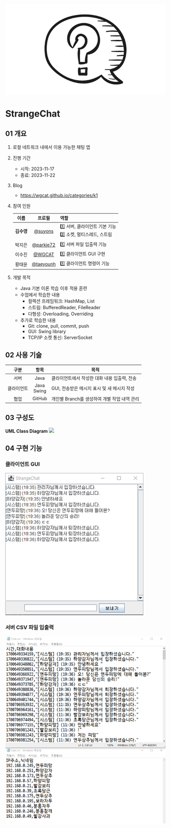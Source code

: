 ![](https://raw.githubusercontent.com/suyons/StrangeChat/Main/image_icon/Qmark_bubble.png)
# StrangeChat
## 01 개요
1. 로컬 네트워크 내에서 이용 가능한 채팅 앱
2. 진행 기간
   * 시작: 2023-11-17
   * 종료: 2023-11-22
3. Blog
   * https://wgcat.github.io/categories/k1
4. 참여 인원

    | 이름 | 프로필 | 역할 |
    | :-: | :-: | --- |
    | <b>김수영</b> | [@suyons](https://github.com/suyons) | 1️⃣ 서버, 클라이언트 기본 기능<br>2️⃣ 소켓, 멀티스레드, 스트림 |
    | 박지은 | [@parkje72](https://github.com/parkje72) | 1️⃣ 서버 파일 입출력 기능 |
    | 이수진 | [@WGCAT](https://github.com/WGCAT) | 1️⃣ 클라이언트 GUI 구현 |
    | 황태윤 | [@taeyounh](https://github.com/taeyounh) | 1️⃣ 클라이언트 명령어 기능 |

5. 개발 목적
   * Java 기본 이론 학습 이후 적용 훈련
   * 수업에서 학습한 내용
     * 컬렉션 프레임워크: HashMap, List
     * 스트림: BufferedReader, FileReader
     * 다형성: Overloading, Overriding
   * 추가로 학습한 내용
     * Git: clone, pull, commit, push
     * GUI: Swing library
     * TCP/IP 소켓 통신: ServerSocket

## 02 사용 기술

| 구분 | 항목 | 목적 |
| :-: | :-: | --- |
| 서버 | Java | 클라이언트에서 작성한 대화 내용 입출력, 전송 |
| 클라이언트 | Java<br>Swing | GUI, 전송받은 메시지 표시 및 새 메시지 작성 |
| 협업 | GitHub | 개인별 Branch를 생성하여 개별 작업 내역 관리 |

## 03 구성도
**UML Class Diagram**
![](https://mermaid.ink/img/pako:eNqNVm1v2jAQ_itW1A9Uo0j7SqdJFJhGRRgitNMmpMpNDrCa2JHtwKqq_Pb5JQk2SbrlQ3y55-5yOd898VsQswSCYRCnWIgJwTuOsw0d77FEXwYDFAE_AF_vOeDEUWvBQq4yelwpM617EMBb_Gu1639Wnv3HjAqJqRQ2yJHQ3TglQOUozy9R7X-p8_Lzkc6XGHMbv7JpxvIQx6UW0WDw1XPxEb8eFGcgchwDilmWMYreNhSpy2yGiVJp9PUpZXSHJFE-Eme5A0SSqwqpIFSqGjmADtG7blruWcFDQgsJPT9oi61kVuhdI-eydu9uvmYj35oBSD5KEt7UF8p-oSrgIDpEz3O7bnnReeNa3hZNV4_T1dNoMlldOSihsoKWP1brqxbHX9F6Gj4tRuG0BR1NwtnCBVVG794Omv70d9BvXDfbm_slppCiXN_HCgfeAUaskHsXW8Mf-Y1AmiBZSS58V0ipOunZLJ8vHUeq8YyfFlwwijlLU_1eJGqxaXCHeYkryYEjFr-ARMIsjv6u2G6BQ1JODS9Hr8aXqrjyJyfq-9HRLA54YCRBAqStj9vHNWSq43W4QXAsCaNL4FvGM0h6I_M8PegdgpY4NAlBCLwDL1RVyx1IK_loXU-FV3IzFZOkrkoTyjBRITv6SRimaDJC5OnNR4w4x69zIuTJpZcTkmbVgNPQN9-x2Ic4P9nG7iO7nsw4Kn2b6Zy5hrHKwjc8dWWgK1MnUX-qO1fK4qHkgYvBd-OfjXUJxpbnRG_uc5frMVMdgyXjJneTSKXx0jjZdkkSwzyGwXQduk28HKua1FTW6mdI2JC5rly3ic_EdeyS1T0_E-2IiTS83EAoHC3rfFBSm5CxumeEqiH5L1thUm2vQmem1nUO246EPHZ3O8hr85JjbDD7cPsvqrn9kGtctExsPJ9NF-un2dJtVSejXksWjcHmBW2y1TNnOImxkKHYOe3QIKM9Oy45HAgrhLZs_QHWx5C3Bt3gA5gZEYcWLlKg7uIL0OtwjX08B1X4Rku3bOPFb6-D94J-kAFX6kSdRI35JpB7UEeDYKjEBPOXTWDtcKHOI680DoZbnAroB0WeYAnlyfVCO02IGvhgKHmhdGCewvK8q5d-oH6xvxmr_N7_AqGhf3c?type=png)

## 04 구현 기능
### 클라이언트 GUI
![](https://raw.githubusercontent.com/suyons/StrangeChat/Main/image_icon/client_screenshot.png)

### 서버 CSV 파일 입출력
![](https://raw.githubusercontent.com/suyons/StrangeChat/Main/image_icon/screenshot_server_csv.png)

<!-- Mermaid class diagram codes below -->
<!-- ```mermaid
classDiagram
Chat <.. ServerThread
Chat <.. ChatServer
Chat <.. CSVReader
User <.. ServerThread
User <.. ChatServer
User <.. CSVReader
Constants <.. SwingClientApp
Constants <.. User
Constants <.. ChatServer
Constants <.. CSVReader
Constants <.. ServerApp
CSVReader <.. ChatServer
CSVReader <.. ServerApp
ServerApp ..> ChatServer
ServerApp ..> ServerThread
namespace common {
    class Chat {
        +long timestamp
        +String content
        +Chat()
        +String hourMinute(long timestamp)
        +String toString()            
    }
    class User {
        +String ipAddr
        +String userName
        +User(String ipAddr)
    }
    class Constants {
        +String SERVER_ADDR$
        +int SERVER_PORT$
        +String SYSTEM_NAME$
        +String ADMIN_NAME$
    }
}
namespace client {
    class SwingClientApp {
        -JPanel panelCenter
        -JPanel panelSouth
        -JTextField textField
        -JButton button1
        -JTextArea textArea
        -JScrollPane scrollPane
        -JScrollBar scrollBar
        -Socket socket
        -BufferedReader reader
        -PrintWriter writer
        -void setCenter()
        -void setSouth()
        +void actionPerformed(ActionEvent e)
        -void sendMessage()
        +JButton getButton()
        +JTextArea getTextArea()
        +void setSocket()
        +void main()$
    }
}
namespace server {
    class ChatServer {
        -ArrayList~ServerThread~ threadList$
        -HashMap~String, String~ userMap$
        -HashMap~Long, String~ chatMap$
        ~ArrayList~ServerThread~ getThreadList()$
        +String getUserName(String ipAddr)$
        ~String getChatContents(Long timestamp)$
        ~Iterator~Long~ getIterator()$
        ~void addUser(User user)$
        ~void addUser(String ipAddr, String userName)$
        ~void addChat(Chat chat)$
        ~void addChat(long timestamp, String content)$
        ~Chat waiting()$
        ~Chat newClient(String ipAddr)$
        ~Chat clientJoined(String ipAddr)$
        ~Chat clientsChat(String ipAddr, String content)$
        ~Chat clientLeft(String ipAddr)$
    }
    class ServerThread {
        -Socket clientSocket;
        -BufferedReader reader;
        -PrintWriter writer;
        -String CLIENT_IP
        +ServerThread(Socket clientSocket)
        +void run()
        -void broadcastMsg(Chat chat)
        -void showPreviousMsg()
    }
    class CSVReader {
        +void saveChatCsv()
        +void saveUserCsv()
        ~void addUserCsv(User user)$
        ~void addChatCsv(Chat chat)$
    }
    class ServerApp {
        +void main()$
    }
}
``` -->
